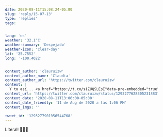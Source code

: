```yaml
---
date: 2020-08-11T15:08:24-05:00
slug: 'reply/15-07-13'
type: 'replies'
tags:


lang: 'es'
weather: '32.1°C'
weather-summary: 'Despejado'
weather-icon: 'clear-day'
lat: '25.7552'
long: '-100.4022'


context_author: 'clauruizw'
context_author_name: 'Claudia'
context_author_url: 'https://twitter.com/clauruizw'
context: |
  Y tu así... <a href="https://t.co/s1ZUQSLEpI"data-pre-embedded="true"rel="nofollow"data-entity-id="1293277621330092040"dir="ltr"data-url="https://twitter.com/clauruizw/status/1293277628305231883/photo/1"data-tco-id="s1ZUQSLEpI"class="twitter_external_link dir-ltr tco-link has-expanded-path"target="_top"data-expanded-path="/clauruizw/status/1293277628305231883/photo/1">pic.twitter.com/s1ZUQSLEpI</a>
context_url: 'https://twitter.com/clauruizw/status/1293277628305231883?s=12'
context_date: '2020-08-11T13:06:00-05:00'
context_date_friendly: '11 de Aug de 2020 a las 1:06 PM'
context_imgs: ''

tweet_id: '1293277901056544768'
---
```

Literal! 🤣🤣🤣